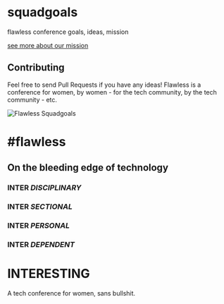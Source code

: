 # squadgoals
flawless conference goals, ideas, mission

[see more about our mission](mission-motto.md)

## Contributing

Feel free to send Pull Requests if you have any ideas! Flawless is a conference for women, by women - for the tech community, by the tech community - etc.

![Flawless Squadgoals](http://i64.tinypic.com/15oeam9.png)

# \#flawless

## On the bleeding edge of technology

### INTER _DISCIPLINARY_
### INTER _SECTIONAL_
### INTER _PERSONAL_
### INTER _DEPENDENT_
# INTERESTING

A tech conference for women, sans bullshit.
